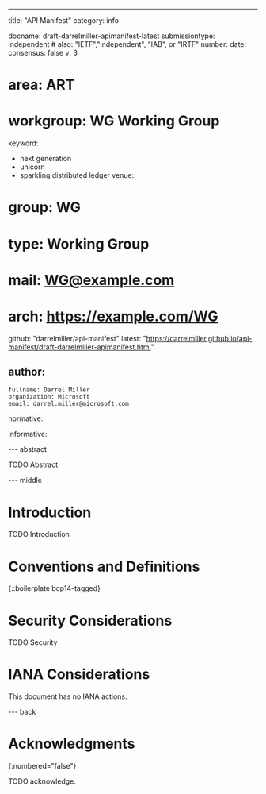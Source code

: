 ---
title: "API Manifest"
category: info

docname: draft-darrelmiller-apimanifest-latest
submissiontype: independent  # also: "IETF","independent", "IAB", or "IRTF"
number:
date:
consensus: false
v: 3
# area: ART
# workgroup: WG Working Group
keyword:
 - next generation
 - unicorn
 - sparkling distributed ledger
venue:
#  group: WG
#  type: Working Group
#  mail: WG@example.com
#  arch: https://example.com/WG
  github: "darrelmiller/api-manifest"
  latest: "https://darrelmiller.github.io/api-manifest/draft-darrelmiller-apimanifest.html"

author:
 -
    fullname: Darrel Miller
    organization: Microsoft
    email: darrel.miller@microsoft.com

normative:

informative:


--- abstract

TODO Abstract


--- middle

# Introduction

TODO Introduction


# Conventions and Definitions

{::boilerplate bcp14-tagged}


# Security Considerations

TODO Security


# IANA Considerations

This document has no IANA actions.


--- back

# Acknowledgments
{:numbered="false"}

TODO acknowledge.
